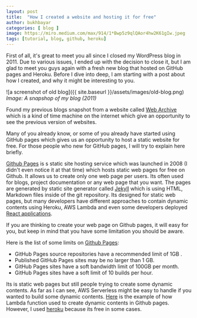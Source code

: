 ```yaml
---
layout: post
title:  "How I created a website and hosting it for free"
author: bukhbayar
categories: [ blog ]
image: https://miro.medium.com/max/914/1*Bwp5z9qlQAor4hw2K61gIw.jpeg
tags: [tutorial, blog, github, heroku]
---
```



First of all, it's great to meet you all since I closed my WordPress blog in 2011. Due to various issues, I ended up with the decision to close it, but I am glad to meet you guys again with a fresh new blog that hosted on GitHub pages and Heroku. Before I dive into deep, I am starting with a post about how I created, and why it might be interesting to you. 

![a screenshot of old blog]({{ site.baseurl }}/assets/images/old-blog.png)
*Image: A snapshop of my blog (2011)*  

Found my previous blogs snapshot from a website called [Web Archive](http://web.archive.org) which is a kind of time machine on the internet which give an opportunity to see the previous version of websites.

Many of you already know, or some of you already have started using GitHub pages which gives us an opportunity to host a static website for free. For those people who new for GitHub pages, I will try to explain here briefly.  

[Github Pages](https://pages.github.com/) is s static site hosting service which was launched in 2008 (I didn't even notice it at that time) which hosts static web pages for free on Github. It allows us to create only one web page per users. Its often used for blogs, project documentation or any web page that you want. The pages are generated by static site generator called [Jekyll](https://jekyllrb.com/docs/github-pages/) which is using HTML, Markdown files inside of the git repository. Its designed for static web pages, but many developers have different approaches to contain dynamic contents using Heroku, AWS Lambda and even some developers deployed [React applications](https://medium.com/the-andela-way/how-to-deploy-your-react-application-to-github-pages-in-less-than-5-minutes-8c5f665a2d2a).

If you are thinking to create your web page on Github pages, it will easy for you, but keep in mind that you have some limitation you should be aware.   

Here is the list of some limits on [Github Pages](https://help.github.com/articles/what-is-github-pages/):
- GitHub Pages source repositories have a recommended limit of 1GB .
- Published GitHub Pages sites may be no larger than 1 GB.
- GitHub Pages sites have a soft bandwidth limit of 100GB per month.
- GitHub Pages sites have a soft limit of 10 builds per hour.

Its is static web pages but still people trying to create some dynamic contents. As far as I can see, AWS Serverless might be easy to handle if you wanted to build some dynamic contents. [Here](https://medium.com/the-everyday-developer/how-i-update-dynamic-content-on-github-pages-with-aws-lambda-ddb70e9739c7) is the example of how Lambda function used to create dynamic contents in Github pages. However, I used [heroku](http://heroku.com) because its free in some cases.